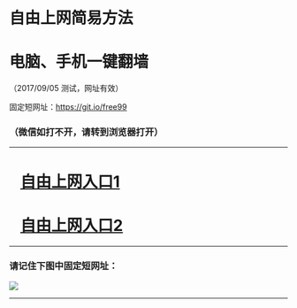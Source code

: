 ﻿# 自由上网简易方法

# 电脑、手机一键翻墙

（2017/09/05 测试，网址有效）

固定短网址：https://git.io/free99

### （微信如打不开，请转到浏览器打开）


***





# &nbsp;&nbsp; <a href="http://ft429024271.fwq-tz1001.xyz/fwqtz01.html?t=090500131771 " target="_blank">自由上网入口1</a>
# &nbsp;&nbsp; <a href="http://ft2492632726.fwq-tz1002.xyz/fwqtz02.html?t=090500129833 " target="_blank">自由上网入口2</a>
***

### 请记住下图中固定短网址：

<img src="https://s3-us-west-2.amazonaws.com/fwq-1001/yjfq-20170905okok.png" /> 


***

